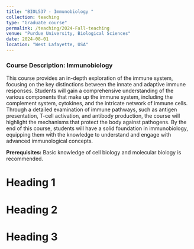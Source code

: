 ```yaml
---
title: "BIOL537 - Immunobiology "
collection: teaching
type: "Graduate course"
permalink: /teaching/2024-Fall-teaching
venue: "Purdue University, Biological Sciences"
date: 2024-08-01
location: "West Lafayette, USA"
---
```


### Course Description: Immunobiology

This course provides an in-depth exploration of the immune system, focusing on the key distinctions between the innate and adaptive immune responses. Students will gain a comprehensive understanding of the various components that make up the immune system, including the complement system, cytokines, and the intricate network of immune cells. Through a detailed examination of immune pathways, such as antigen presentation, T-cell activation, and antibody production, the course will highlight the mechanisms that protect the body against pathogens. By the end of this course, students will have a solid foundation in immunobiology, equipping them with the knowledge to understand and engage with advanced immunological concepts.

**Prerequisites:** Basic knowledge of cell biology and molecular biology is recommended.

Heading 1
======

Heading 2
======

Heading 3
======
